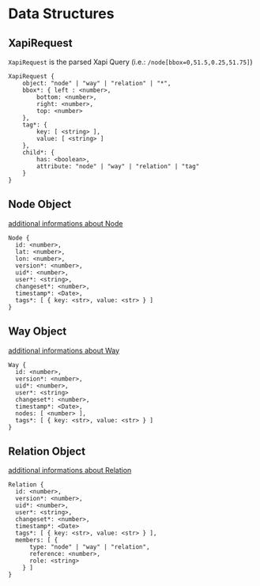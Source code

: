 Data Structures
===============

XapiRequest
--------------

`XapiRequest` is the parsed Xapi Query (i.e.: `/node[bbox=0,51.5,0.25,51.75]`)

    XapiRequest {
        object: "node" | "way" | "relation" | "*",
        bbox*: { left : <number>,
            bottom: <number>,
            right: <number>,
            top: <number>
        },
        tag*: {
            key: [ <string> ],
            value: [ <string> ]
        },
        child*: {
            has: <boolean>,
            attribute: "node" | "way" | "relation" | "tag"
        }
    }

Node Object
-----------

[additional informations about Node](http://wiki.openstreetmap.org/wiki/Node)

    Node {
      id: <number>,
      lat: <number>,
      lon: <number>,
      version*: <number>,
      uid*: <number>,
      user*: <string>,
      changeset*: <number>,
      timestamp*: <Date>,
      tags*: [ { key: <str>, value: <str> } ]
    }

Way Object
----------

[additional informations about Way](http://wiki.openstreetmap.org/wiki/Ways)

    Way {
      id: <number>,
      version*: <number>,
      uid*: <number>,
      user*: <string>
      changeset*: <number>,
      timestamp*: <Date>,
      nodes: [ <number> ],
      tags*: [ { key: <str>, value: <str> } ]
    }

Relation Object
---------------

[additional informations about Relation](http://wiki.openstreetmap.org/wiki/Relations)

    Relation {
      id: <number>,
      version*: <number>,
      uid*: <number>,
      user*: <string>,
      changeset*: <number>,
      timestamp*: <Date>
      tags*: [ { key: <str>, value: <str> } ],
      members: [ {
          type: "node" | "way" | "relation",
          reference: <number>,
          role: <string>
        } ]
    }

